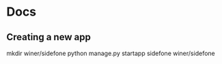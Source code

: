 # Docs

## Creating a new app
mkdir winer/sidefone
python manage.py startapp sidefone winer/sidefone